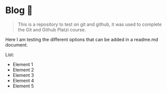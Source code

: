 # Blog :green_heart:

> This is a repository to test on git and github, it was used to complete the Git and Github Platzi course.

Here I am testing the different options that can be added in a readme.md document.

List:
- Element 1
- Element 2
- Element 3
- Element 4
- Element 5
